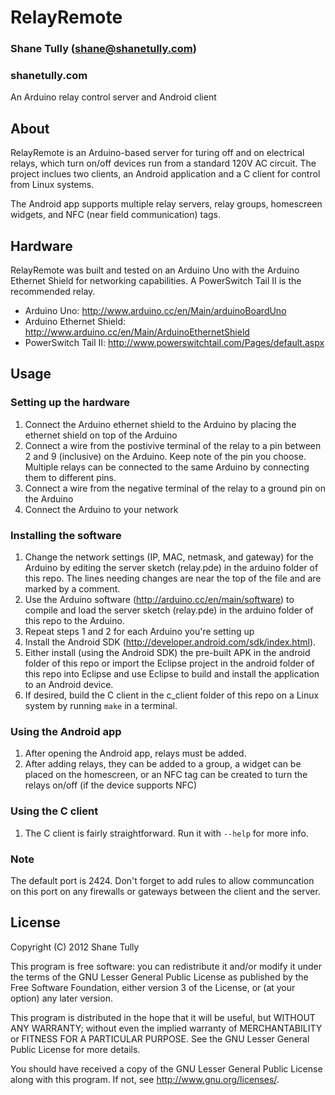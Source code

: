 RelayRemote
===========

### Shane Tully (shane@shanetully.com)
### shanetully.com

An Arduino relay control server and Android client


## About
RelayRemote is an Arduino-based server for turing off and on electrical relays, which turn on/off devices run from a standard 120V AC circuit. The project inclues two clients, an Android application and a C client for control from Linux systems.

The Android app supports multiple relay servers, relay groups, homescreen widgets, and NFC (near field communication) tags.


## Hardware
RelayRemote was built and tested on an Arduino Uno with the Arduino Ethernet Shield for networking capabilities. A PowerSwitch Tail II is the recommended relay.

* Arduino Uno: http://www.arduino.cc/en/Main/arduinoBoardUno
* Arduino Ethernet Shield: http://www.arduino.cc/en/Main/ArduinoEthernetShield
* PowerSwitch Tail II: http://www.powerswitchtail.com/Pages/default.aspx


## Usage
### Setting up the hardware
1. Connect the Arduino ethernet shield to the Arduino by placing the ethernet shield on top of the Arduino
2. Connect a wire from the postivive terminal of the relay to a pin between 2 and 9 (inclusive) on the Arduino. Keep note of the pin you choose. Multiple relays can be connected to the same Arduino by connecting them to different pins.
3. Connect a wire from the negative terminal of the relay to a ground pin on the Arduino
4. Connect the Arduino to your network

### Installing the software
1. Change the network settings (IP, MAC, netmask, and gateway) for the Arduino by editing the server sketch (relay.pde) in the arduino folder of this repo. The lines needing changes are near the top of the file and are marked by a comment.
2. Use the Arduino software (http://arduino.cc/en/main/software) to compile and load the server sketch (relay.pde) in the arduino folder of this repo to the Arduino.
3. Repeat steps 1 and 2 for each Arduino you're setting up
4. Install the Android SDK (http://developer.android.com/sdk/index.html).
5. Either install (using the Android SDK) the pre-built APK in the android folder of this repo or import the Eclipse project in the android folder of this repo into Eclipse and use Eclipse to build and install the application to an Android device.
6. If desired, build the C client in the c_client folder of this repo on a Linux system by running `make` in a terminal.

### Using the Android app
1. After opening the Android app, relays must be added.
2. After adding relays, they can be added to a group, a widget can be placed on the homescreen, or an NFC tag can be created to turn the relays on/off (if the device supports NFC)

### Using the C client
1. The C client is fairly straightforward. Run it with `--help` for more info.

### Note
The default port is 2424. Don't forget to add rules to allow communcation on this port on any firewalls or gateways between the client and the server.

## License
Copyright (C) 2012 Shane Tully 

This program is free software: you can redistribute it and/or modify
it under the terms of the GNU Lesser General Public License as published by
the Free Software Foundation, either version 3 of the License, or
(at your option) any later version.

This program is distributed in the hope that it will be useful,
but WITHOUT ANY WARRANTY; without even the implied warranty of
MERCHANTABILITY or FITNESS FOR A PARTICULAR PURPOSE.  See the
GNU Lesser General Public License for more details.

You should have received a copy of the GNU Lesser General Public License
along with this program.  If not, see <http://www.gnu.org/licenses/>.
